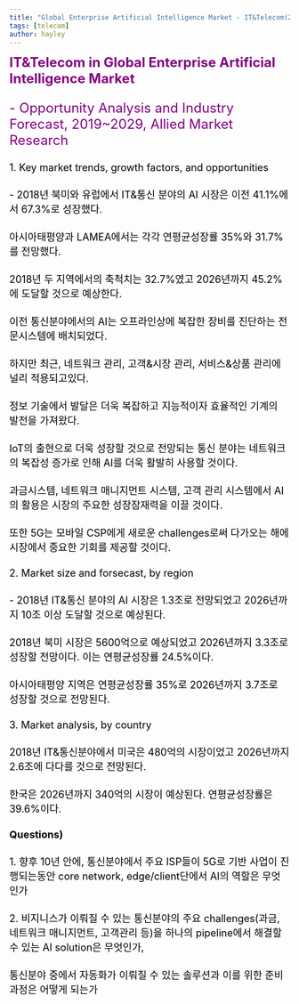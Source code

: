 ```yaml
---
title: "Global Enterprise Artificial Intelligence Market - IT&Telecom(2019~2029)"
tags: [telecom]
author: hayley
---
```

<html>
    <body>
        <font size="5" color="purple">
        <div><b>IT&Telecom in Global Enterprise Artificial Intelligence Market</b>
        <p>   - Opportunity Analysis and Industry Forecast, 2019~2029, Allied Market Research
        <font size="4" color="black">
        <p>
        <p>  
        <p>1. Key market trends, growth factors, and opportunities
        <p>- 2018년 북미와 유럽에서 IT&통신 분야의 AI 시장은 이전 41.1%에서 67.3%로 성장했다. 
        <p>아시아태평양과 LAMEA에서는 각각 연평균성장률 35%와 31.7%를 전망했다. 
        <p>2018년 두 지역에서의 축척치는 32.7%였고 2026년까지 45.2%에 도달할 것으로 예상한다.
        <p> 이전 통신분야에서의 AI는 오프라인상에 복잡한 장비를 진단하는 전문시스템에 배치되었다. 
        <p>하지만 최근, 네트워크 관리, 고객&시장 관리, 서비스&상품 관리에 널리 적용되고있다. 
        <p>정보 기술에서 발달은 더욱 복잡하고 지능적이자 효율적인 기계의 발전을 가져왔다.
        <p> IoT의 출현으로 더욱 성장할 것으로 전망되는 통신 분야는 네트워크의 복잡성 증가로 인해 AI를 더욱 활발히 사용할 것이다. 
        <p>과금시스템, 네트워크 매니지먼트 시스템, 고객 관리 시스템에서 AI의 활용은 시장의 주요한 성장잠재력을 이끌 것이다. 
        <p>또한 5G는 모바일 CSP에게 새로운 challenges로써 다가오는 해에 시장에서 중요한 기회를 제공할 것이다.
        <p>
        <p>
        <p>    
        <p>2. Market size and forsecast, by region
        <p>- 2018년 IT&통신 분야의 AI 시장은 1.3조로 전망되었고 2026년까지 10조 이상 도달할 것으로 예상된다. 
        <p>2018년 북미 시장은 5600억으로 예상되었고 2026년까지 3.3조로 성장할 전망이다. 이는 연평균성장률 24.5%이다. 
        <p>아시아태평양 지역은 연평균성장률 35%로 2026년까지 3.7조로 성장할 것으로 전망된다. 
        <p>
        <p>  
        <p>    
        <p>3. Market analysis, by country
        <p>2018년 IT&통신분야에서 미국은 480억의 시장이었고 2026년까지 2.6조에 다다를 것으로 전망된다. 
        <p>한국은 2026년까지 340억의 시장이 예상된다. 연평균성장률은 39.6%이다.   
        <p>
        <p>   
        <p>    
        <p><b>Questions)</b>
        <p>1. 향후 10년 안에, 통신분야에서 주요 ISP들이 5G로 기반 사업이 진행되는동안 core network, edge/client단에서 AI의 역할은 무엇인가
        <p>2. 비지니스가 이뤄질 수 있는 통신분야의 주요 challenges(과금, 네트워크 매니지먼트, 고객관리 등)을 하나의 pipeline에서 해결할 수 있는 AI solution은 무엇인가, 
        <p>   통신분야 중에서 자동화가 이뤄질 수 있는 솔루션과 이를 위한 준비과정은 어떻게 되는가 





     
     
          
    



